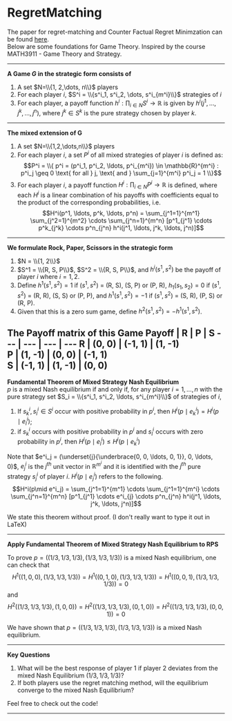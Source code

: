 # RegretMatching

The paper for regret-matching and Counter Factual Regret Minimzation can be found <a href="http://modelai.gettysburg.edu/2013/cfr/cfr.pdf">here</a>.
<br>
Below are some foundations for Game Theory. Inspired by the course MATH3911 - Game Theory and Strategy.

-----

**A Game $G$ in the strategic form consists of**
1. A set $N=\\{1, 2,\dots, n\\}$ players
2. For each player $i$, $S^i = \\{s^i_1, s^i_2, \dots, s^i_{m^i}\\}$ strategies of $i$
3. For each player, a payoff function $h^i: \prod_{i \in N} S^i \rightarrow \mathbb{R}$ is given by $h^i(j^1, \ldots, j^k, \ldots, j^n)$, where $j^k \in S^k$ is the pure strategy chosen by player $k$.
-----
**The <b>mixed extension</b> of G**
1. A set $N=\\{1,2,\dots,n\\}$ players
2. For each player $i$, a set $P^i$ of all mixed strategies of player $i$ is defined as: $$P^i = \\{ p^i = (p^i_1, p^i_2, \ldots, p^i_{m^i}) \in \mathbb{R}^{m^i} : p^i_j \geq 0 \text{ for all } j, \text{ and } \sum_{j=1}^{m^i} p^i_j = 1 \\}$$
3. For each player $i$, a payoff function $H^i: \prod_{i \in N} P^i \rightarrow \mathbb{R}$ is defined, where each $H^i$ is a linear combination of his payoffs with coefficients equal to the product of the corresponding probabilities, i.e. $$H^i(p^1, \ldots, p^k, \ldots, p^n) = \sum_{j^1=1}^{m^1} \sum_{j^2=1}^{m^2} \cdots \sum_{j^n=1}^{m^n} [p^1_{j^1} \cdots p^k_{j^k} \cdots p^n_{j^n} h^i(j^1, \ldots, j^k, \ldots, j^n)]$$
-----
**We formulate Rock, Paper, Scissors in the strategic form**
1. $N = \\{1, 2\\}$
2. $S^1 = \\{R, S, P\\}$, $S^2 = \\{R, S, P\\}$, and $h^i(s^1, s^2)$ be the payoff of player $i$ where $i = 1, 2$.
3.  Define $h^1(s^1, s^2) = 1$ if $(s^1, s^2)$ = (R, S), (S, P) or (P, R), $h_1(s_1, s_2) = 0$ if $(s^1, s^2)$ = (R, R), (S, S) or (P, P), and $h^1(s^1, s^2) = -1$ if $(s^1, s^2)$ = (S, R), (P, S) or (R, P).
4.  Given that this is a zero sum game, define $h^2(s^1,s^2) = -h^1(s^1, s^2)$.

**The Payoff matrix of this Game**
Payoff | R | P | S 
--- | --- | --- | --- 
R | (0, 0) | (-1, 1) | (1, -1)  
P | (1, -1) | (0, 0) | (-1, 1)  
S | (-1, 1) | (1, -1) | (0, 0) 
-----
**Fundamental Theorem of Mixed Strategy Nash Equilibrium**
<br>
$p$ is a mixed Nash equilibrium if and only if, for any player $i = 1, \ldots, n$ with the pure strategy set $S_i = \\{s^i_1, s^i_2, \ldots, s^i_{m^i}\\}$ of strategies of $i$,
1. If $s^i_k, s^i_l \in S^i$ occur with positive probability in $p^i$, then $H^i(p\mid e^i_k) = H^i(p\mid e^i_l)$;
2. if $s^i_k$ occurs with positive probability in $p^i$ and $s^i_l$ occurs with zero probability in $p^i$, then $H^i(p\mid e^i_l) \leq H^i(p\mid e^i_k)$

Note that $e^i_j = (\underset{j}{\underbrace{0, 0, \ldots, 0, 1}}, 0, \ldots, 0)$, $e^i_j$ is the $j^{th}$ unit vector in $\mathbb{R}^{m^i}$ and it is identified with the $j^{th}$ pure strategy $s^i_j$ of player $i$. 
$H^i(p\mid e^i_j)$ refers to the following.
$$H^i(p\mid e^i_j) = \sum_{j^1=1}^{m^1} \cdots \sum_{j^1=1}^{m^i} \cdots \sum_{j^n=1}^{m^n} [p^1_{j^1} \cdots e^i_{j} \cdots p^n_{j^n} h^i(j^1, \ldots, j^k, \ldots, j^n)]$$

We state this theorem without proof. (I don't really want to type it out in LaTeX)

-----
**Apply Fundamental Theorem of Mixed Strategy Nash Equilibrium to RPS**

To prove $p = ((1/3, 1/3, 1/3), (1/3, 1/3, 1/3))$ is a mixed Nash equilibrium, one can check that
$$H^1((1, 0, 0), (1/3, 1/3, 1/3)) = H^1((0, 1, 0), (1/3, 1/3, 1/3)) = H^1((0, 0, 1), (1/3, 1/3, 1/3)) = 0$$ 
and 
$$H^2((1/3, 1/3, 1/3), (1, 0, 0)) = H^2((1/3, 1/3, 1/3), (0, 1, 0)) = H^2((1/3, 1/3, 1/3), (0, 0, 1)) = 0$$ 

We have shown that $p = ((1/3, 1/3, 1/3), (1/3, 1/3, 1/3))$ is a mixed Nash equilibrium.

-----
**Key Questions**
1. What will be the best response of player 1 if player 2 deviates from the mixed Nash Equilibrium $(1/3, 1/3, 1/3)$?
2. If both players use the regret matching method, will the equilibrium converge to the mixed Nash Equilibrium?

Feel free to check out the code!

-----
